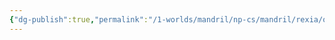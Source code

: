 ```yaml
---
{"dg-publish":true,"permalink":"/1-worlds/mandril/np-cs/mandril/rexia/ocenia/dipontum/malakai/"}
---
```

